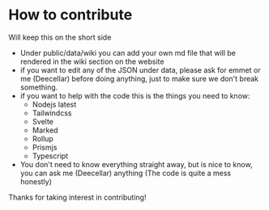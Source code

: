 # How to contribute
Will keep this on the short side
- Under public/data/wiki you can add your own md file that will be rendered in the wiki section on the website
- if you want to edit any of the JSON under data, please ask for emmet or me (Deecellar) before doing anything, just to make sure we don't break something.
- if you want to help with the code this is the things you need to know:  
    - Nodejs latest
    - Tailwindcss
    - Svelte
    - Marked
    - Rollup
    - Prismjs
    - Typescript
- You don't need to know everything straight away, but is nice to know, you can ask me (Deecellar) anything (The code is quite a mess honestly)

Thanks for taking interest in contributing!